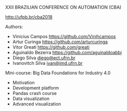 XXII BRAZILIAN CONFERENCE ON AUTOMATION (CBA)

http://ufpb.br/cba2018

Authors:
- Vinicius Campos https://github.com/Vinihcampos
- Artur Curinga https://github.com/arturcuringa
- Vitor Greati https://github.com/greati
- Aguinaldo Bezerra https://github.com/aguinaldoabbj
- Diego Silva diego@ect.ufrn.br 
- Ivanovitch Silva ivan@imd.ufrn.br

Mini-course: Big Data Foundations for Industry 4.0

- Motivation
- Development platform
- Pandas crash course
- Data visualization 
- Advanced visualization
